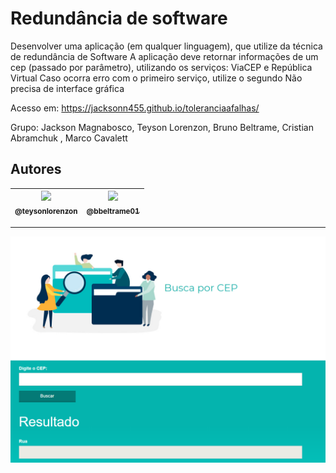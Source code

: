 Redundância de software
===============================================

Desenvolver uma aplicação (em qualquer linguagem), que utilize da técnica de redundância de Software
A aplicação deve retornar informações de um cep (passado por parâmetro), utilizando os serviços:
ViaCEP e República Virtual
Caso ocorra erro com o primeiro serviço, utilize o segundo
Não precisa de interface gráfica

Acesso em: https://jacksonn455.github.io/toleranciaafalhas/

Grupo: Jackson Magnabosco, Teyson Lorenzon, Bruno Beltrame, Cristian Abramchuk , Marco Cavalett
## Autores

  | [<img src="https://avatars1.githubusercontent.com/u/47832168?s=460&v=4" width=115><br><sub>@teysonlorenzon</sub>](https://github.com/teysonlorenzon) | [<img src="https://avatars3.githubusercontent.com/u/33524223?s=460&u=583af54452fd17e6a687a289f5cd6bebd08b3fd7&v=4" width=115><br><sub>@bbeltrame01</sub>](https://github.com/bbeltrame01) |
  | :---: | :---: |


--------------------
 ![](https://github.com/jacksonn455/toleranciaafalhas/blob/master/img/logo.png)
 
 
